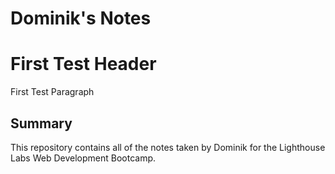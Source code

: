 # Dominik's Notes

# First Test Header
First Test Paragraph

## Summary 
This repository contains all of the notes taken by Dominik for the Lighthouse Labs Web Development Bootcamp.